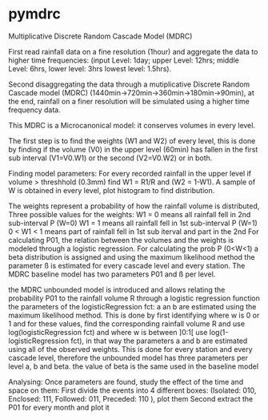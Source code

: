 # pymdrc
Multiplicative Discrete Random Cascade Model (MDRC)


First read rainfall data on a fine resolution (1hour) and aggregate the data
to higher time frequencies:
(input Level: 1day; upper Level: 12hrs; middle Level: 6hrs, lower level: 3hrs
lowest level: 1.5hrs).

Second disaggregating the data through a mutiplicative Discrete Random Cascade
model (MDRC) (1440min->720min->360min->180min->90min),
at the end, rainfall on a finer resolution will be simulated
using a higher time frequency data.

This MDRC is a Microcanonical model: it conserves volumes in every level.

The first step is to find the weights (W1 and W2) of every level, this is done
by finding if the volume (V0) in the upper level (60min) has fallen
in the first sub interval (V1=V0.W1) or the second (V2=V0.W2) or in both.

Finding model parameters:
For every recorded rainfall in the upper level if volume > threshhold (0.3mm)
find W1 = R1/R and (W2 = 1-W1).
A sample of W is obtained in every level, plot histogram to find distribution.

The weights represent a probability of how the rainfall volume is distributed,
Three possible values for the weights:
W1 = 0 means all rainfall fell in 2nd sub-interval P (W=0)
W1 = 1 means all rainfall fell in 1st sub-interval P (W=1)
0 < W1 < 1 means part of rainfall fell in 1st sub iterval and part in the 2nd
For calculating P01, the relation between the volumes and the weights is
modeled through a logistic regression.
For calculating the prob P (0<W<1) a beta distribution is assigned
and using the maximum likelihood method the parameter ß is estimated
for every cascade level and every station.
The MDRC baseline model has two parameters P01 and ß per level.

the MDRC unbounded model is introduced and allows relating the probability
P01 to the rainfall volume R through a logistic regression function
the parameters of the logisticRegression fct: a an b are estimated
using the maximum likelihood method. This is done by first identifying where
w is 0 or 1 and for these values, find the corresponding rainfall volume R
and use log(logisticRegression fct) and where w is between ]0:1[ use
log(1-logisticRegression fct), in that way the parameters a and b are estimated
using all of the observed weights. This is done for every station and every
cascade level, therefore the unbounded model has three parameters per level
a, b and beta. the value of beta is the same used in the baseline model


Analysing:
Once parameters are found, study the effect of the time and space on them:
First divide the events into 4 different boxes:
(Isolated: 010, Enclosed: 111, Followed: 011, Preceded: 110  ), plot them
Second extract the P01 for every month and plot it
